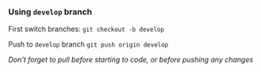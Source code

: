


### Using `develop` branch
First switch branches:
`git checkout -b develop`

Push to `develop` branch
`git push origin develop`


*Don't forget to pull before starting to code, or before pushing any changes*

